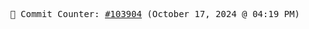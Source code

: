 <p align="center">
    <samp>
        📮 Commit Counter: <a href="https://github.com/Javascript-void0/Javascript-void0/commits/main">#103904</a> (October 17, 2024 @ 04:19 PM)
    </samp>
</p>